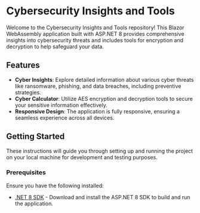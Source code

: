 # Cybersecurity Insights and Tools

Welcome to the Cybersecurity Insights and Tools repository! This Blazor WebAssembly application built with ASP.NET 8 provides comprehensive insights into cybersecurity threats and includes tools for encryption and decryption to help safeguard your data.

## Features

- **Cyber Insights**: Explore detailed information about various cyber threats like ransomware, phishing, and data breaches, including preventive strategies.
- **Cyber Calculator**: Utilize AES encryption and decryption tools to secure your sensitive information effectively.
- **Responsive Design**: The application is fully responsive, ensuring a seamless experience across all devices.

## Getting Started

These instructions will guide you through setting up and running the project on your local machine for development and testing purposes.

### Prerequisites

Ensure you have the following installed:
- [.NET 8 SDK](https://dotnet.microsoft.com/en-us/download/dotnet/8.0) - Download and install the ASP.NET 8 SDK to build and run the application.

